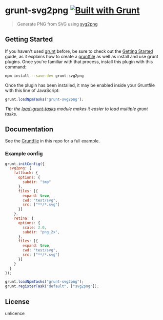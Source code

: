 # grunt-svg2png [![Built with Grunt](https://cdn.gruntjs.com/builtwith.png)](http://gruntjs.com/)

> Generate PNG from SVG using [svg2png](https://github.com/domenic/svg2png)


## Getting Started

If you haven't used [grunt][] before, be sure to check out the [Getting Started][] guide, as it explains how to create a [gruntfile][Getting Started] as well as install and use grunt plugins. Once you're familiar with that process, install this plugin with this command:

```sh
npm install --save-dev grunt-svg2png
```

Once the plugin has been installed, it may be enabled inside your Gruntfile with this line of JavaScript:

```js
grunt.loadNpmTasks('grunt-svg2png');
```

*Tip: the [load-grunt-tasks](https://github.com/sindresorhus/load-grunt-tasks) module makes it easier to load multiple grunt tasks.*

[grunt]: http://gruntjs.com
[Getting Started]: https://github.com/gruntjs/grunt/wiki/Getting-started


## Documentation

See the [Gruntfile](Gruntfile.js) in this repo for a full example.


### Example config

```js
grunt.initConfig({
  svg2png: {
    fallback: {
      options: {
        subdir: "tmp"
      },
      files: [{
        expand: true,
        cwd: "test/svg",
        src: ["**/*.svg"]
      }]
    },
    retina: {
      options: {
        scale: 2.0,
        subdir: "png_2x",
      },
      files: [{
        expand: true,
        cwd: "test/svg",
        src: ["**/*.svg"]
      }]
    }
  }
});

grunt.loadNpmTasks("grunt-svg2png");
grunt.registerTask("default", ["svg2png"]);
```

## License

unlicence


